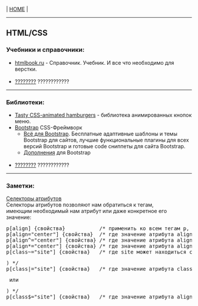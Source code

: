 <p>
  <span>| <a href="https://github.com/vik-vavilikhin/vik-vavilikhin.github.io">HOME</a> |</span>
</p>

<hr>
<!-- ----------------------------------------------------------- -->
<h2>HTML/CSS</h2> 
<h3>Учебники и справочники:</h3>
<ul>
  <li><a href="http://htmlbook.ru/">htmlbook.ru</a> - Справочник. Учебник. И все что необходимо для верстки.</li>
  <br><!-- ==================== -->
  <li><a href="#">????????</a> ????????????</li>
</ul>

<hr>
<!-- ----------------------------------------------------------- -->
<h3>Библиотеки:</h3>
<ul>
  <li><a href="https://jonsuh.com/hamburgers/">Tasty CSS-animated hamburgers</a> - библиотека анимированных кнопок меню.</li>
  <li>
    <a href="https://getbootstrap.com/">Bootstrap</a> CSS-Фреймворк 
      <ul>
        <li><a href="http://bootstraptema.ru/">Всё для Bootstrap</a>. Бесплатные адаптивные шаблоны и темы Bootstrap для сайтов, лучшие функциональные плагины для всех версий Bootstrap и готовые code сниппеты для сайта Bootstrap.</li>
        <li><a href="https://habr.com/ru/company/dataart/blog/258101/">Дополнения</a> для Bootstrap</li>
      </ul>
  </li>
  <br><!-- ==================== -->
  <li><a href="#">????????</a> ????????????</li>
</ul>

<hr>
<!-- ----------------------------------------------------------- -->
<h3>Заметки:</h3>

<p><u>Селекторы атрибутов</u><br>
Селекторы атрибутов позволяют нам обратиться к тегам,<br>
имеющим необходимый нам атрибут или даже конкретное его значение:</p>

<pre>
p[align] {свойства}           /* применить ко всем тегам p, у которых есть атрибут align */
p[align="center"] {свойства}  /* где значение атрибута align равно center */
p[align^="center"] {свойства} /* где значение атрибута align начинается на center */
p[align*="center"] {свойства} /* где значение атрибута align содержит center */
p[class~="site"] {свойства}   /* где site может находиться среди других слов, отделенных пробелами (<p class="support site magazine"></p>) */
p[class|="site"] {свойства}   /* где значение атрибута class состоит только из слова site или начинается им, после чего ставится дефис и пишется остальная часть значения (<p class="site-On"></p> или <p class="site-off"></p>) */
p[class$="site"] {свойства}   /* где значение атрибута align заканчивается на site */
</pre>
